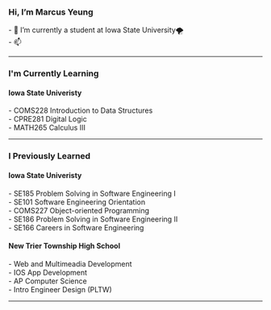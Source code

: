 
<h3> Hi, I’m Marcus Yeung </h3>
- 🌱 I’m currently a student at Iowa State University🌪️<br>
- 📫  <br>
<hr>

<h3> I'm Currently Learning </h3> 
<h4> Iowa State Univeristy </h4>
- COMS228 Introduction to Data Structures <br>
- CPRE281 Digital Logic <br>
- MATH265 Calculus III <br>

<hr>
<h3> I Previously Learned </h3>
<h4> Iowa State Univeristy </h4>
- SE185 Problem Solving in Software Engineering I <br>
- SE101 Software Engineering Orientation <br>
- COMS227 Object-oriented Programming <br>
- SE186 Problem Solving in Software Engineering II <br>
- SE166 Careers in Software Engineering <br>
<h4> New Trier Township High School</h4>
- Web and Multimeadia Development <br>
- IOS App Development <br>
- AP Computer Science <br>
- Intro Engineer Design (PLTW) <br>

<hr>


<!---
yohimhim/yohimhim is a ✨ special ✨ repository because its `README.md` (this file) appears on your GitHub profile.
You can click the Preview link to take a look at your changes.
--->
